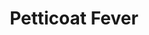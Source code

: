 ---
title: Petticoat Fever
year: 1942
opening_date: 1942-02-24
closing_date: 1942-02-27
layout: productions
image:
image_caption:
image_credit:
playbill: 
category: 
details:
  Theatre: Theatre Jacksonville
  Venue: Little Theatre
cast:
  Captain Landry: William Schosser
  Clara Wilson: Mary Crabtree
  Dance: Martha Moore
  Dascome Dinsmore: James Lumpkin
  Ethel Campion: Frances Carden
  Kimo: Alfred Seitner
  Little Seal: Mary Garcia
  Property Assistant:
    - Anne Terry
    - Margaret Devlin
  Scotty: Bob Carter
  Sir James Fenton: Wilbur Masters, Jr.
  Snowbird: Joadie Oak
  Sound Effects:
    - Anne Johnson
    - Charles Blum, Jr.
  The Rev. Mr. Shapham: Robert Blackburn
crew:
  Director: Leighton M. Ballew
  Lighting Design: Bob Carter
  Make-up:
    - Elmo Lehman
    - Kareen Taylor
    - Mary Kethley
    - Mrs. Fred Cobb
    - Mrs. P.Q. Harris
    - Rose Marie Schosser
  Props: Mrs. L.D. Behner
  Stage Crew:
    - Bishop McCauley
    - Elmo Lehman
    - Joyce Gallagher
    - Kenneth Harris
    - Mary Garcia
    - Roberta Arrowsmith
    - Rose Marie Schosser
    - William Schosser
  Stage Manager: Bob Carter
orchestra:
external_links:
---